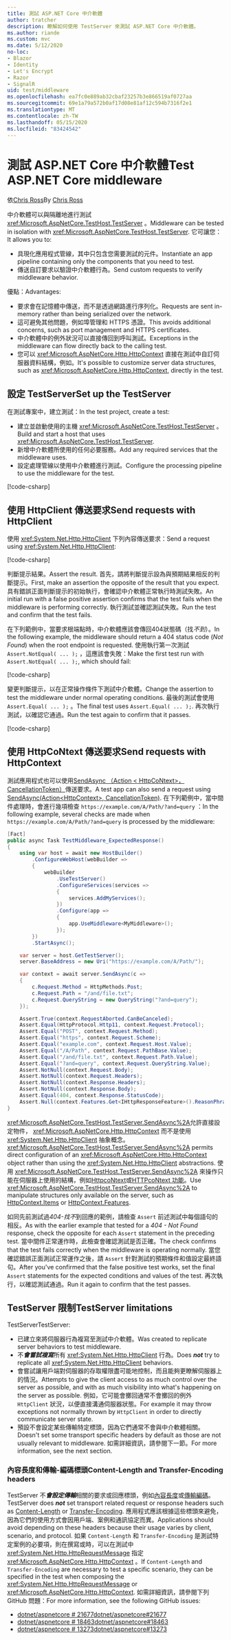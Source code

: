 ```yaml
---
title: 測試 ASP.NET Core 中介軟體
author: tratcher
description: 瞭解如何使用 TestServer 來測試 ASP.NET Core 中介軟體。
ms.author: riande
ms.custom: mvc
ms.date: 5/12/2020
no-loc:
- Blazor
- Identity
- Let's Encrypt
- Razor
- SignalR
uid: test/middleware
ms.openlocfilehash: ea7fc0e889ab32cbaf23257b3e866519af0727aa
ms.sourcegitcommit: 69e1a79a572b0af17d08e81af12c594b7316f2e1
ms.translationtype: MT
ms.contentlocale: zh-TW
ms.lasthandoff: 05/15/2020
ms.locfileid: "83424542"
---
```

# <a name="test-aspnet-core-middleware"></a><span data-ttu-id="c36d6-103">測試 ASP.NET Core 中介軟體</span><span class="sxs-lookup"><span data-stu-id="c36d6-103">Test ASP.NET Core middleware</span></span>

<span data-ttu-id="c36d6-104">依[Chris Ross](https://github.com/Tratcher)</span><span class="sxs-lookup"><span data-stu-id="c36d6-104">By [Chris Ross](https://github.com/Tratcher)</span></span>

<span data-ttu-id="c36d6-105">中介軟體可以與隔離地進行測試 <xref:Microsoft.AspNetCore.TestHost.TestServer> 。</span><span class="sxs-lookup"><span data-stu-id="c36d6-105">Middleware can be tested in isolation with <xref:Microsoft.AspNetCore.TestHost.TestServer>.</span></span> <span data-ttu-id="c36d6-106">它可讓您：</span><span class="sxs-lookup"><span data-stu-id="c36d6-106">It allows you to:</span></span>

* <span data-ttu-id="c36d6-107">具現化應用程式管線，其中只包含您需要測試的元件。</span><span class="sxs-lookup"><span data-stu-id="c36d6-107">Instantiate an app pipeline containing only the components that you need to test.</span></span>
* <span data-ttu-id="c36d6-108">傳送自訂要求以驗證中介軟體行為。</span><span class="sxs-lookup"><span data-stu-id="c36d6-108">Send custom requests to verify middleware behavior.</span></span>

<span data-ttu-id="c36d6-109">優點：</span><span class="sxs-lookup"><span data-stu-id="c36d6-109">Advantages:</span></span>

* <span data-ttu-id="c36d6-110">要求會在記憶體中傳送，而不是透過網路進行序列化。</span><span class="sxs-lookup"><span data-stu-id="c36d6-110">Requests are sent in-memory rather than being serialized over the network.</span></span>
* <span data-ttu-id="c36d6-111">這可避免其他問題，例如埠管理和 HTTPS 憑證。</span><span class="sxs-lookup"><span data-stu-id="c36d6-111">This avoids additional concerns, such as port management and HTTPS certificates.</span></span>
* <span data-ttu-id="c36d6-112">中介軟體中的例外狀況可以直接傳回到呼叫測試。</span><span class="sxs-lookup"><span data-stu-id="c36d6-112">Exceptions in the middleware can flow directly back to the calling test.</span></span>
* <span data-ttu-id="c36d6-113">您可以 <xref:Microsoft.AspNetCore.Http.HttpContext> 直接在測試中自訂伺服器資料結構，例如。</span><span class="sxs-lookup"><span data-stu-id="c36d6-113">It's possible to customize server data structures, such as <xref:Microsoft.AspNetCore.Http.HttpContext>, directly in the test.</span></span>

## <a name="set-up-the-testserver"></a><span data-ttu-id="c36d6-114">設定 TestServer</span><span class="sxs-lookup"><span data-stu-id="c36d6-114">Set up the TestServer</span></span>

<span data-ttu-id="c36d6-115">在測試專案中，建立測試：</span><span class="sxs-lookup"><span data-stu-id="c36d6-115">In the test project, create a test:</span></span>

* <span data-ttu-id="c36d6-116">建立並啟動使用的主機 <xref:Microsoft.AspNetCore.TestHost.TestServer> 。</span><span class="sxs-lookup"><span data-stu-id="c36d6-116">Build and start a host that uses <xref:Microsoft.AspNetCore.TestHost.TestServer>.</span></span>
* <span data-ttu-id="c36d6-117">新增中介軟體所使用的任何必要服務。</span><span class="sxs-lookup"><span data-stu-id="c36d6-117">Add any required services that the middleware uses.</span></span>
* <span data-ttu-id="c36d6-118">設定處理管線以使用中介軟體進行測試。</span><span class="sxs-lookup"><span data-stu-id="c36d6-118">Configure the processing pipeline to use the middleware for the test.</span></span>

[!code-csharp[](middleware/samples_snapshot/3.x/setup.cs?highlight=4-18)]

## <a name="send-requests-with-httpclient"></a><span data-ttu-id="c36d6-119">使用 HttpClient 傳送要求</span><span class="sxs-lookup"><span data-stu-id="c36d6-119">Send requests with HttpClient</span></span>
<span data-ttu-id="c36d6-120">使用 <xref:System.Net.Http.HttpClient> 下列內容傳送要求：</span><span class="sxs-lookup"><span data-stu-id="c36d6-120">Send a request using <xref:System.Net.Http.HttpClient>:</span></span>

[!code-csharp[](middleware/samples_snapshot/3.x/request.cs?highlight=20)]

<span data-ttu-id="c36d6-121">判斷提示結果。</span><span class="sxs-lookup"><span data-stu-id="c36d6-121">Assert the result.</span></span> <span data-ttu-id="c36d6-122">首先，請將判斷提示設為與預期結果相反的判斷提示。</span><span class="sxs-lookup"><span data-stu-id="c36d6-122">First, make an assertion the opposite of the result that you expect.</span></span> <span data-ttu-id="c36d6-123">具有錯誤正面判斷提示的初始執行，會確認中介軟體正常執行時測試失敗。</span><span class="sxs-lookup"><span data-stu-id="c36d6-123">An initial run with a false positive assertion confirms that the test fails when the middleware is performing correctly.</span></span> <span data-ttu-id="c36d6-124">執行測試並確認測試失敗。</span><span class="sxs-lookup"><span data-stu-id="c36d6-124">Run the test and confirm that the test fails.</span></span>

<span data-ttu-id="c36d6-125">在下列範例中，當要求根端點時，中介軟體應該會傳回404狀態碼（找*不到*）。</span><span class="sxs-lookup"><span data-stu-id="c36d6-125">In the following example, the middleware should return a 404 status code (*Not Found*) when the root endpoint is requested.</span></span> <span data-ttu-id="c36d6-126">使用執行第一次測試 `Assert.NotEqual( ... );` ，這應該會失敗：</span><span class="sxs-lookup"><span data-stu-id="c36d6-126">Make the first test run with `Assert.NotEqual( ... );`, which should fail:</span></span>

[!code-csharp[](middleware/samples_snapshot/3.x/false-failure-check.cs?highlight=22)]

<span data-ttu-id="c36d6-127">變更判斷提示，以在正常操作條件下測試中介軟體。</span><span class="sxs-lookup"><span data-stu-id="c36d6-127">Change the assertion to test the middleware under normal operating conditions.</span></span> <span data-ttu-id="c36d6-128">最後的測試會使用 `Assert.Equal( ... );` 。</span><span class="sxs-lookup"><span data-stu-id="c36d6-128">The final test uses `Assert.Equal( ... );`.</span></span> <span data-ttu-id="c36d6-129">再次執行測試，以確認它通過。</span><span class="sxs-lookup"><span data-stu-id="c36d6-129">Run the test again to confirm that it passes.</span></span>

[!code-csharp[](middleware/samples_snapshot/3.x/final-test.cs?highlight=22)]

## <a name="send-requests-with-httpcontext"></a><span data-ttu-id="c36d6-130">使用 HttpCoNtext 傳送要求</span><span class="sxs-lookup"><span data-stu-id="c36d6-130">Send requests with HttpContext</span></span>

<span data-ttu-id="c36d6-131">測試應用程式也可以使用[SendAsync （Action \< HttpCoNtext>，CancellationToken）](xref:Microsoft.AspNetCore.TestHost.TestServer.SendAsync%2A)傳送要求。</span><span class="sxs-lookup"><span data-stu-id="c36d6-131">A test app can also send a request using [SendAsync(Action\<HttpContext>, CancellationToken)](xref:Microsoft.AspNetCore.TestHost.TestServer.SendAsync%2A).</span></span> <span data-ttu-id="c36d6-132">在下列範例中，當中間件處理時，會進行幾項檢查 `https://example.com/A/Path/?and=query` ：</span><span class="sxs-lookup"><span data-stu-id="c36d6-132">In the following example, several checks are made when `https://example.com/A/Path/?and=query` is processed by the middleware:</span></span>

```csharp
[Fact]
public async Task TestMiddleware_ExpectedResponse()
{
    using var host = await new HostBuilder()
        .ConfigureWebHost(webBuilder =>
        {
            webBuilder
                .UseTestServer()
                .ConfigureServices(services =>
                {
                    services.AddMyServices();
                })
                .Configure(app =>
                {
                    app.UseMiddleware<MyMiddleware>();
                });
        })
        .StartAsync();

    var server = host.GetTestServer();
    server.BaseAddress = new Uri("https://example.com/A/Path/");

    var context = await server.SendAsync(c =>
    {
        c.Request.Method = HttpMethods.Post;
        c.Request.Path = "/and/file.txt";
        c.Request.QueryString = new QueryString("?and=query");
    });

    Assert.True(context.RequestAborted.CanBeCanceled);
    Assert.Equal(HttpProtocol.Http11, context.Request.Protocol);
    Assert.Equal("POST", context.Request.Method);
    Assert.Equal("https", context.Request.Scheme);
    Assert.Equal("example.com", context.Request.Host.Value);
    Assert.Equal("/A/Path", context.Request.PathBase.Value);
    Assert.Equal("/and/file.txt", context.Request.Path.Value);
    Assert.Equal("?and=query", context.Request.QueryString.Value);
    Assert.NotNull(context.Request.Body);
    Assert.NotNull(context.Request.Headers);
    Assert.NotNull(context.Response.Headers);
    Assert.NotNull(context.Response.Body);
    Assert.Equal(404, context.Response.StatusCode);
    Assert.Null(context.Features.Get<IHttpResponseFeature>().ReasonPhrase);
}
```

<span data-ttu-id="c36d6-133"><xref:Microsoft.AspNetCore.TestHost.TestServer.SendAsync%2A>允許直接設定物件， <xref:Microsoft.AspNetCore.Http.HttpContext> 而不是使用 <xref:System.Net.Http.HttpClient> 抽象概念。</span><span class="sxs-lookup"><span data-stu-id="c36d6-133"><xref:Microsoft.AspNetCore.TestHost.TestServer.SendAsync%2A> permits direct configuration of an <xref:Microsoft.AspNetCore.Http.HttpContext> object rather than using the <xref:System.Net.Http.HttpClient> abstractions.</span></span> <span data-ttu-id="c36d6-134">使用 <xref:Microsoft.AspNetCore.TestHost.TestServer.SendAsync%2A> 來操作只能在伺服器上使用的結構，例如[HttpcoNtext](xref:Microsoft.AspNetCore.Http.HttpContext.Items)或[HTTPcoNtext 功能](xref:Microsoft.AspNetCore.Http.HttpContext.Features)。</span><span class="sxs-lookup"><span data-stu-id="c36d6-134">Use <xref:Microsoft.AspNetCore.TestHost.TestServer.SendAsync%2A> to manipulate structures only available on the server, such as [HttpContext.Items](xref:Microsoft.AspNetCore.Http.HttpContext.Items) or [HttpContext.Features](xref:Microsoft.AspNetCore.Http.HttpContext.Features).</span></span>

<span data-ttu-id="c36d6-135">如同先前測試過*404-找不*到回應的範例，請檢查 `Assert` 前述測試中每個語句的相反。</span><span class="sxs-lookup"><span data-stu-id="c36d6-135">As with the earlier example that tested for a *404 - Not Found* response, check the opposite for each `Assert` statement in the preceding test.</span></span> <span data-ttu-id="c36d6-136">當中間件正常運作時，此檢查會確認測試是否正確。</span><span class="sxs-lookup"><span data-stu-id="c36d6-136">The check confirms that the test fails correctly when the middleware is operating normally.</span></span> <span data-ttu-id="c36d6-137">當您確認錯誤正面測試正常運作之後，請 `Assert` 針對測試的預期條件和值設定最終語句。</span><span class="sxs-lookup"><span data-stu-id="c36d6-137">After you've confirmed that the false positive test works, set the final `Assert` statements for the expected conditions and values of the test.</span></span> <span data-ttu-id="c36d6-138">再次執行，以確認測試通過。</span><span class="sxs-lookup"><span data-stu-id="c36d6-138">Run it again to confirm that the test passes.</span></span>

## <a name="testserver-limitations"></a><span data-ttu-id="c36d6-139">TestServer 限制</span><span class="sxs-lookup"><span data-stu-id="c36d6-139">TestServer limitations</span></span>

<span data-ttu-id="c36d6-140">TestServer</span><span class="sxs-lookup"><span data-stu-id="c36d6-140">TestServer:</span></span>

* <span data-ttu-id="c36d6-141">已建立來將伺服器行為複寫至測試中介軟體。</span><span class="sxs-lookup"><span data-stu-id="c36d6-141">Was created to replicate server behaviors to test middleware.</span></span>
* <span data-ttu-id="c36d6-142">不***會嘗試複寫***所有 <xref:System.Net.Http.HttpClient> 行為。</span><span class="sxs-lookup"><span data-stu-id="c36d6-142">Does ***not*** try to replicate all <xref:System.Net.Http.HttpClient> behaviors.</span></span>
* <span data-ttu-id="c36d6-143">會嘗試讓用戶端對伺服器的存取權限盡可能地控制，而且能夠更瞭解伺服器上的情況。</span><span class="sxs-lookup"><span data-stu-id="c36d6-143">Attempts to give the client access to as much control over the server as possible, and with as much visibility into what's happening on the server as possible.</span></span> <span data-ttu-id="c36d6-144">例如，它可能會擲回通常不會擲回的例外 `HttpClient` 狀況，以便直接溝通伺服器狀態。</span><span class="sxs-lookup"><span data-stu-id="c36d6-144">For example it may throw exceptions not normally thrown by `HttpClient` in order to directly communicate server state.</span></span>
* <span data-ttu-id="c36d6-145">預設不會設定某些傳輸特定標頭，因為它們通常不會與中介軟體相關。</span><span class="sxs-lookup"><span data-stu-id="c36d6-145">Doesn't set some transport specific headers by default as those are not usually relevant to middleware.</span></span> <span data-ttu-id="c36d6-146">如需詳細資訊，請參閱下一節。</span><span class="sxs-lookup"><span data-stu-id="c36d6-146">For more information, see the next section.</span></span>

### <a name="content-length-and-transfer-encoding-headers"></a><span data-ttu-id="c36d6-147">內容長度和傳輸-編碼標頭</span><span class="sxs-lookup"><span data-stu-id="c36d6-147">Content-Length and Transfer-Encoding headers</span></span>

<span data-ttu-id="c36d6-148">TestServer 不***會設定傳輸***相關的要求或回應標頭，例如[內容長度](https://developer.mozilla.org/docs/Web/HTTP/Headers/Content-Length)或[傳輸編碼](https://developer.mozilla.org/docs/Web/HTTP/Headers/Transfer-Encoding)。</span><span class="sxs-lookup"><span data-stu-id="c36d6-148">TestServer does ***not*** set transport related request or response headers such as [Content-Length](https://developer.mozilla.org/docs/Web/HTTP/Headers/Content-Length) or [Transfer-Encoding](https://developer.mozilla.org/docs/Web/HTTP/Headers/Transfer-Encoding).</span></span> <span data-ttu-id="c36d6-149">應用程式應該根據這些標頭來避免，因為它們的使用方式會因用戶端、案例和通訊協定而異。</span><span class="sxs-lookup"><span data-stu-id="c36d6-149">Applications should avoid depending on these headers because their usage varies by client, scenario, and protocol.</span></span> <span data-ttu-id="c36d6-150">如果 `Content-Length` 和 `Transfer-Encoding` 是測試特定案例的必要項，則在撰寫或時，可以在測試中 <xref:System.Net.Http.HttpRequestMessage> 指定 <xref:Microsoft.AspNetCore.Http.HttpContext> 。</span><span class="sxs-lookup"><span data-stu-id="c36d6-150">If `Content-Length` and `Transfer-Encoding` are necessary to test a specific scenario, they can be specified in the test when composing the <xref:System.Net.Http.HttpRequestMessage> or <xref:Microsoft.AspNetCore.Http.HttpContext>.</span></span> <span data-ttu-id="c36d6-151">如需詳細資訊，請參閱下列 GitHub 問題：</span><span class="sxs-lookup"><span data-stu-id="c36d6-151">For more information, see the following GitHub issues:</span></span>

* [<span data-ttu-id="c36d6-152">dotnet/aspnetcore # 21677</span><span class="sxs-lookup"><span data-stu-id="c36d6-152">dotnet/aspnetcore#21677</span></span>](https://github.com/dotnet/aspnetcore/issues/21677)
* [<span data-ttu-id="c36d6-153">dotnet/aspnetcore # 18463</span><span class="sxs-lookup"><span data-stu-id="c36d6-153">dotnet/aspnetcore#18463</span></span>](https://github.com/dotnet/aspnetcore/issues/18463)
* [<span data-ttu-id="c36d6-154">dotnet/aspnetcore # 13273</span><span class="sxs-lookup"><span data-stu-id="c36d6-154">dotnet/aspnetcore#13273</span></span>](https://github.com/dotnet/aspnetcore/issues/13273)
